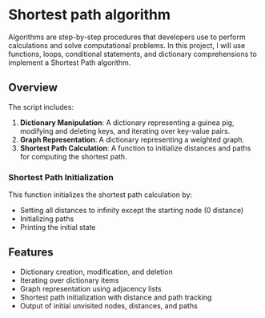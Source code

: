 # Shortest path algorithm
Algorithms are step-by-step procedures that developers use to perform calculations and solve computational problems.
In this project, I will use functions, loops, conditional statements, and dictionary comprehensions to implement a Shortest Path algorithm.

## Overview

The script includes:
1. **Dictionary Manipulation**: A dictionary representing a guinea pig, modifying and deleting keys, and iterating over key-value pairs.
2. **Graph Representation**: A dictionary representing a weighted graph.
3. **Shortest Path Calculation**: A function to initialize distances and paths for computing the shortest path.

### Shortest Path Initialization

This function initializes the shortest path calculation by:
- Setting all distances to infinity except the starting node (0 distance)
- Initializing paths
- Printing the initial state

## Features

- Dictionary creation, modification, and deletion
- Iterating over dictionary items
- Graph representation using adjacency lists
- Shortest path initialization with distance and path tracking
- Output of initial unvisited nodes, distances, and paths
